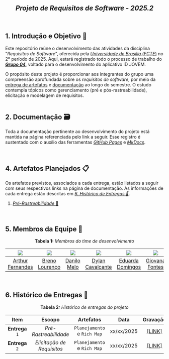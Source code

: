<h2 align="center">
  <b><i>Projeto de Requisitos de Software - 2025.2</i></b>
</h2>


<br>

## 1. Introdução e Objetivo 🎯

Este repositório reúne o desenvolvimento das atividades da disciplina "*Requisitos de Software*", oferecida pela [*Universidade de Brasília* (*FCTE*)](https://fcte.unb.br) no 2º período de 2025. Aqui, estará registrado todo o processo de trabalho do [***Grupo 04***](#7-membros-da-equipe-), voltado para o desenvolvimento do aplicativo ID JOVEM.

O propósito deste projeto é proporcionar aos integrantes do grupo uma compreensão aprofundada sobre os *requisitos de software*, por meio da [entrega de artefatos](#4-artefatos-planejados-) e [documentação](#2-documentação-️) ao longo do semestre. O estudo contempla tópicos como gerenciamento (pré e pós-rastreabilidade), elicitação e modelagem de requisitos.  
<br>

## 2. Documentação 🗃️

Toda a documentação pertinente ao desenvolvimento do projeto está mantida na página referenciada pelo link a seguir. Esse registro é sustentado com o auxílio das ferramentas [*GitHub Pages*](https://pages.github.com) e [*MkDocs*](https://www.mkdocs.org).

<br>

## 4. Artefatos Planejados 📋

Os artefatos previstos, associados a cada entrega, estão listados a seguir com seus respectivos links na página de documentação. As informações de cada entrega estão descritas em [*6. Histórico de Entregas 📅*](#6-histórico-de-entregas-).

1. [*Pré-Rastreabilidade* 🔗](#)


<br>

## 5. Membros da Equipe 👥

<p align="center"><strong>Tabela 1:</strong> <i>Membros do time de desenvolvimento</i></p>

| [![](https://avatars.githubusercontent.com/u/90862900?v=4)](https://github.com/arthurfernandesj) | [![](https://avatars.githubusercontent.com/u/148734771?v=4)](https://github.com/BrenoLTeixeira) | [![](https://avatars.githubusercontent.com/u/137555908?v=4)](https://github.com/EngDann) | [![](https://avatars.githubusercontent.com/u/164230534?v=4)](https://github.com/dylancavalcante) | [![](https://avatars.githubusercontent.com/u/161097238?v=4)](https://github.com/eduardar0)  | [![](https://avatars.githubusercontent.com/u/149431855?v=4)](https://github.com/GiovanaFontesS)  | [![](https://avatars.githubusercontent.com/u/166872122?v=4)](https://github.com/leticialopes20)  |
|:-:|:-:|:-:|:-:|:-:|:-:|:-:|
| [Arthur Fernandes](https://github.com/arthurfernandesj) | [Breno Lourenço](https://github.com/BrenoLTeixeira) | [Danilo Melo](https://github.com/EngDann) | [Dylan Cavalcante](https://github.com/dylancavalcante) | [Eduarda Domingos](https://github.com/eduardar0) | [Giovana Fontes](https://github.com/GiovanaFontesS) | [Leticia Lopes](https://github.com/leticialopes20) |

<br>

## 6. Histórico de Entregas 📅

<p align="center"><strong>Tabela 2:</strong> <i>Histórico de entregas do projeto</i></p>

| Item | Escopo | Artefatos | Data | Gravação | Autor(es) | Revisor(es) |
|:-:|:-:|:-:|:-:|:-:|:-:|:-:|
| **Entrega** `1` | *Pré-Rastreabilidade* | `Planejamento` e `Rich Map` | xx/xx/2025 | [[LINK]]() | [Nome](), [nome]()| 
 **Entrega** `2` | *Elicitação de Requisitos* | `Planejamento` e `Rich Map` | xx/xx/2025 | [[LINK]]() | [Nome](), [nome]() |
